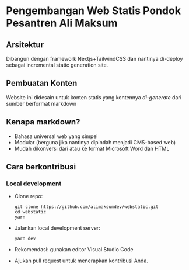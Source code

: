 # Pengembangan Web Statis Pondok Pesantren Ali Maksum

## Arsitektur

Dibangun dengan framework Nextjs+TailwindCSS dan nantinya di-deploy sebagai incremental static generation site.

## Pembuatan Konten

Website ini didesain untuk konten statis yang kontennya _di-generate_ dari sumber berformat markdown

## Kenapa markdown?

- Bahasa universal web yang simpel
- Modular (berguna jika nantinya dipindah menjadi CMS-based web)
- Mudah dikonversi dari atau ke format Microsoft Word dan HTML

## Cara berkontribusi

### Local development

- Clone repo: 
  ```
  git clone https://github.com/alimaksumdev/webstatic.git
  cd webstatic
  yarn 
- Jalankan local development server:

  ```
  yarn dev
  ```

- Rekomendasi: gunakan editor Visual Studio Code
- Ajukan pull request untuk menerapkan kontribusi Anda.
